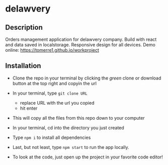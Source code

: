 # delawvery

## Description

Orders management application for delawvery company.
Build with react and data saved in localstorage.
Responsive design for all devices.
Demo online: https://tomerre1.github.io/workproject
## Installation
- Clone the repo in your terminal by clicking the _green_ clone or download button at the top right and copyin the url
- In your terminal, type ```git clone URL```
  - replace URL with the url you copied
  - hit enter
- This will copy all the files from this repo down to your computer
- In your terminal, cd into the directory you just created
- Type ```npm i``` to install all dependencies
- Last, but not least, type ```npm start``` to run the app locally.

- To look at the code, just open up the project in your favorite code editor!

